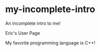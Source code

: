 # my-incomplete-intro
An incomplete intro to me!

Eric's User Page

My favorite programming language is C++!